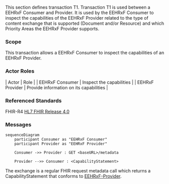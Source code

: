 This section defines transaction T1. Transaction T1 is used between a EEHRxF Consumer and Provider. It is used by the EEHRxF Consumer to inspect the capabilities of the EEHRxF Provider related to the type of content exchange that is supported (Document and/or Resource) and which Priority Areas the EEHRxF Provider supports.

### Scope

This transaction allows a EEHRxF Consumer to inspect the capabilities of an EEHRxF Provider.

### Actor Roles

| Actor | Role |
| EEHRxF Consumer | Inspect the capabilities |
| EEHRxF Provider | Provide information on its capabilities |

### Referenced Standards

FHIR-R4 [HL7 FHIR Release 4.0](http://www.hl7.org/FHIR/R4)

### Messages

```mermaid
sequenceDiagram
    participant Consumer as "EEHRxF Consumer"
    participant Provider as "EEHRxF Provider"

    Consumer ->> Provider : GET <baseURL>/metadata

    Provider -->> Consumer : <CapabilityStatement>

```

The exchange is a regular FHIR request metadata call which returns a CapabilityStatement that conforms to [EEHRxF-Provider](CapabilityStatement-EERxF-Provider.html).


